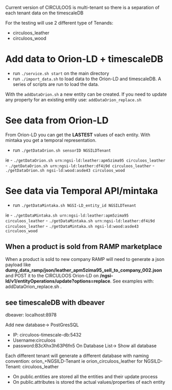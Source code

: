 Current version of CIRCULOOS is multi-tenant so there is a separation of each tenant data on the timescaleDB

For the testing will use 2 different type of Tenands:
- circuloos_leather
- circuloos_wood

# Add data to Orion-LD + timescaleDB
- run ```./service.sh start``` on the main directory
- run ```./import_data.sh``` to load data to the Orion-LD and timescaleDB. A series of scripts are run to load the data.

With the ```addDataOrion.sh``` a new entity can be created. If you need to update any property for an existing entity use: ```addDataOrion_replace.sh```

# See data from Orion-LD
From Orion-LD you can get the **LASTEST** values of each entity. With mintaka you get a temporal representation.

- run ```./getDataOrion.sh sensorID NGSILDTenant```

ie
    - ```./getDataOrion.sh urn:ngsi-ld:leather:apm5zima95 circuloos_leather```
    - ```./getDataOrion.sh urn:ngsi-ld:leather:df4i9d circuloos_leather```
    - ```./getDataOrion.sh ngsi-ld:wood:asde43 circuloos_wood```


# See data via Temporal API/mintaka

- run ```./getDataMintaka.sh NGSI-LD_entity_id NGSILDTenant```

ie
    - ```./getDataMintaka.sh urn:ngsi-ld:leather:apm5zima95 circuloos_leather```
    - ```./getDataMintaka.sh urn:ngsi-ld:leather:df4i9d circuloos_leather```
    - ```./getDataMintaka.sh ngsi-ld:wood:asde43 circuloos_wood```

## When a product is sold from RAMP marketplace
When a product is sold to new company RAMP will need to generate a json payload like __dumy_data_ramp/json/leather_apm5zima95_sell_to_company_002.json__ and POST it to the CIRCULOOS Orion-LD on __/ngsi-ld/v1/entityOperations/update?options=replace__.
See examples with: addDataOrion_replace.sh .

## see timescaleDB with dbeaver
dbeaver: localhost:8978 

Add new database-> PostGresSQL
- IP: circuloos-timescale-db:5432
- Username:circuloos
- password:B3cXhx3h63P6fn5
On Database List-> Show all database

Each different tenant will generate a different database with naming convention: orion_+NGSILD-Tenant ie orion_circuloos_leather for NGSILD-Tenant: circuloos_leather
- On public.entities are stored all the entities and their update process
- On public.attributes is stored the actual values/properties of each entity
